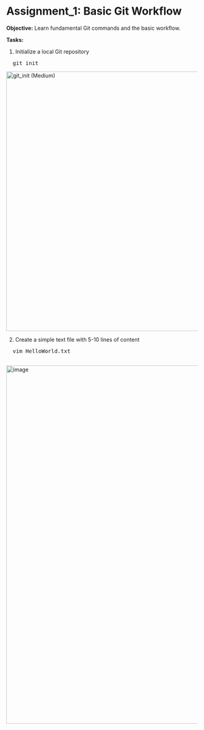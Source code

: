 # Assignment_1: Basic Git Workflow
**Objective:** Learn fundamental Git commands and the basic workflow.

**Tasks:**
1.	Initialize a local Git repository
<pre>
  git init
</pre>
<img width="683" alt="git_init (Medium)" src="https://github.com/user-attachments/assets/286affc6-a3b6-4545-86ba-616878baaeef" />

2.	Create a simple text file with 5-10 lines of content
<pre>
  vim HelloWorld.txt
  
</pre>
<img width="943" alt="image" src="https://github.com/user-attachments/assets/fff0c0d1-c701-44cf-9b3b-489426985fde" />
